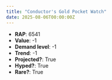 ```yaml
---
title: "Conductor's Gold Pocket Watch"
date: 2025-08-06T00:00:00Z
---
```

- **RAP**: 6541
- **Value**: -1
- **Demand level**: -1
- **Trend**: -1
- **Projected?**: True
- **Hyped?**: True
- **Rare?**: True
